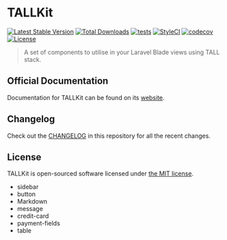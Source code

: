 # TALLKit

[![Latest Stable Version](https://poser.pugx.org/datalogix/tall-kit/version)](https://packagist.org/packages/datalogix/tall-kit)
[![Total Downloads](https://poser.pugx.org/datalogix/tall-kit/downloads)](https://packagist.org/packages/datalogix/tall-kit)
[![tests](https://github.com/datalogix/tall-kit/workflows/tests/badge.svg)](https://github.com/datalogix/tall-kit/actions)
[![StyleCI](https://github.styleci.io/repos/314913323/shield?style=flat)](https://github.styleci.io/repos/314913323)
[![codecov](https://codecov.io/gh/datalogix/tall-kit/branch/main/graph/badge.svg)](https://codecov.io/gh/datalogix/tall-kit)
[![License](https://poser.pugx.org/datalogix/tall-kit/license)](https://packagist.org/packages/datalogix/tall-kit)

> A set of components to utilise in your Laravel Blade views using TALL stack.

## Official Documentation

Documentation for TALLKit can be found on its [website](https://tall-kit.netlify.app/).

## Changelog

Check out the [CHANGELOG](CHANGELOG.md) in this repository for all the recent changes.

## License

TALLKit is open-sourced software licensed under [the MIT license](./LICENSE).

- sidebar
- button
- Markdown
- message
- credit-card
- payment-fields
- table
